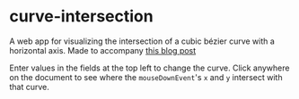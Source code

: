 # curve-intersection

A web app for visualizing the intersection of a cubic bézier curve with a horizontal axis. Made to accompany [this blog post](https://joshgoestoflatiron.medium.com/june-17-calculating-svg-b%C3%A9zier-curve-intersections-without-snap-adff3fc6aae7)

Enter values in the fields at the top left to change the curve. Click anywhere on the document to see where the `mouseDownEvent`'s `x` and `y` intersect with that curve.